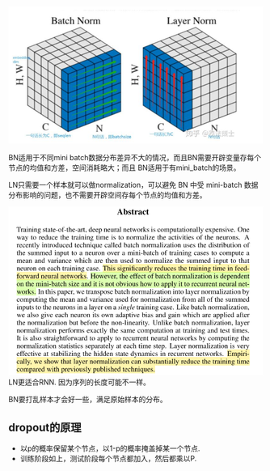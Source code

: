 
![avater](BN_LN.png)


BN适用于不同mini batch数据分布差异不大的情况，而且BN需要开辟变量存每个节点的均值和方差，空间消耗略大；而且 BN适用于有mini_batch的场景。

LN只需要一个样本就可以做normalization，可以避免 BN 中受 mini-batch 数据分布影响的问题，也不需要开辟空间存每个节点的均值和方差。


![avater](LN原论文.png)
LN更适合RNN. 因为序列的长度可能不一样。

BN要打乱样本才会好一些，满足原始样本的分布。

## dropout的原理
* 以p的概率保留某个节点，以1-p的概率掩盖掉某一个节点.
* 训练阶段如上，测试阶段每个节点都加入，然后都乘以P.
